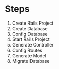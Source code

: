 # Steps

1. Create Rails Project
2. Create Database
3. Config Database
4. Start Rails Project
5. Generate Controller
6. Config Routes
7. Generate Model
8. Migrate Database